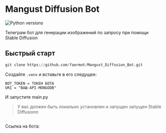 Mangust Diffusion Bot
=
![Python versions](https://img.shields.io/pypi/pyversions/libretranslate)

Телеграм бот для генерации изображений по запросу при помощи Stable Diffusion

## Быстрый старт

```python
git clone https://github.com/faermot/Mangust_Diffusion_Bot.git
```

Создайте `.venv` и вставьте в его следущее:
```commandline
BOT_TOKEN = ТОКЕН БОТА
URI = "ВАШ-API-MONGODB"
```

И запустите main.py 
>У вас должен быть локально установлен и запущен запущен Stable Diffusionn

## 

Ссылка на бота: 